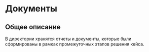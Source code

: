 # Документы 
## Общее описание

В директории хранятся  отчеты и документы, которые были сформированы в рамках промежуточных этапов решения кейса. 